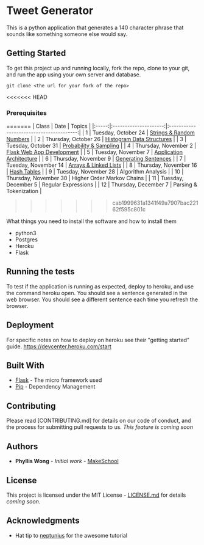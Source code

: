 # Tweet Generator

This is a python application that generates a 140 character phrase that sounds like something someone else would say.

## Getting Started

To get this project up and running locally, fork the repo, clone to your git, and run the app using your own server and database.

```
git clone <the url for your fork of the repo>
```

<<<<<<< HEAD
### Prerequisites
=======
| Class |         Date          |                  Topics                  |
|:-----:|:---------------------:|:----------------------------------------:|
|   1   |  Tuesday, October 24  | [Strings & Random Numbers](Class1.md)    |
|   2   | Thursday, October 26  | [Histogram Data Structures](Class2.md)   |
|   3   |  Tuesday, October 31  | [Probability & Sampling](Class3.md)      |
|   4   | Thursday, November 2  | [Flask Web App Development](Class4.md)   |
|   5   |  Tuesday, November 7  | [Application Architecture](Class5.md)    |
|   6   | Thursday, November 9  | [Generating Sentences](Class6.md)        |
|   7   |  Tuesday, November 14 | [Arrays & Linked Lists](Class7.md)       |
|   8   | Thursday, November 16 | [Hash Tables](Class8.md)                 |
|   9   |  Tuesday, November 28 | Algorithm Analysis          |
|  10   | Thursday, November 30 | Higher Order Markov Chains |
|  11   |  Tuesday, December 5  | Regular Expressions        |
|  12   | Thursday, December 7  | Parsing & Tokenization     |
>>>>>>> cab1999631a1341f49a7907bac22162f595c801c

What things you need to install the software and how to install them

- python3
- Postgres
- Heroku
- Flask


## Running the tests

To test if the application is running as expected, deploy to heroku, and use the command heroku open. You should see a sentence generated in the web browser. You should see a different sentence each time you refresh the browser.


## Deployment

For specific notes on how to deploy on heroku see their "getting started" guide.
https://devcenter.heroku.com/start

## Built With

* [Flask](http://flask.pocoo.org/) - The micro framework used
* [Pip](https://devcenter.heroku.com/articles/getting-started-with-python#declare-app-dependencies) - Dependency Management


## Contributing

Please read [CONTRIBUTING.md] for details on our code of conduct, and the process for submitting pull requests to us.
*This feature is coming soon*

## Authors

* **Phyllis Wong** - *Initial work* - [MakeSchool](https://github.com/PhyllisWong/Tweet-Generator)

## License

This project is licensed under the MIT License - [LICENSE.md](LICENSE.md) for details *coming soon.*

## Acknowledgments

* Hat tip to [neptunius](https://github.com/Product-College-Courses/CS-2-Tweet-Generator) for the awesome tutorial
